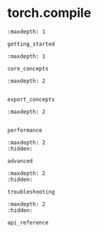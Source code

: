 # torch.compile

```{toctree}
:maxdepth: 1

getting_started
```
```{toctree}
:maxdepth: 1

core_concepts
```

```{toctree}
:maxdepth: 2


export_concepts
```

```{toctree}
:maxdepth: 2


performance
```

```{toctree}
:maxdepth: 2
:hidden:

advanced
```

```{toctree}
:maxdepth: 2
:hidden:

troubleshooting
```

```{toctree}
:maxdepth: 2
:hidden:

api_reference
```

